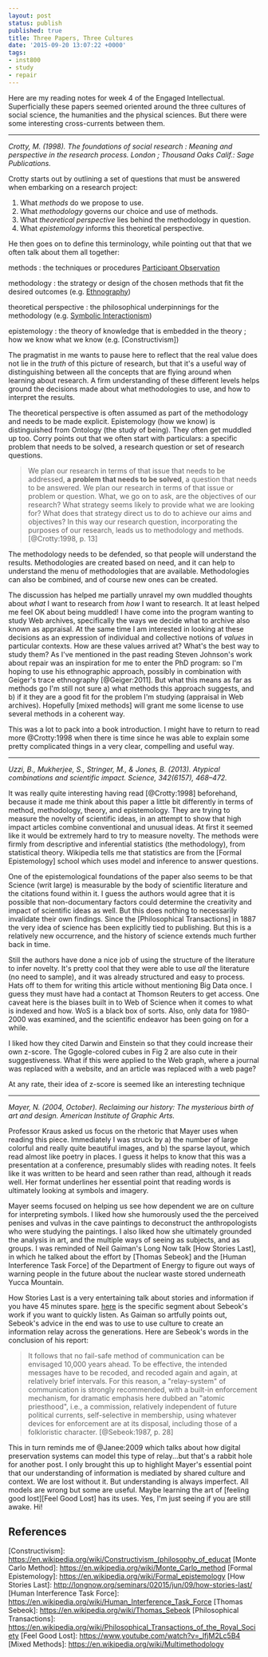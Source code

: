 ```yaml
---
layout: post
status: publish
published: true
title: Three Papers, Three Cultures
date: '2015-09-20 13:07:22 +0000'
tags:
- inst800
- study
- repair
---
```


Here are my reading notes for week 4 of the Engaged Intellectual. Superficially these papers seemed oriented around the three cultures of 
social science, the humanities and the physical sciences. But there were some interesting cross-currents between them.

---

*Crotty, M. (1998). The foundations of social research : Meaning and perspective in the research process. London ; Thousand Oaks Calif.: Sage Publications.*

Crotty starts out by outlining a set of questions that must be answered when embarking on a research project: 

1. What *methods* do we propose to use.
2. What *methodology* governs our choice and use of methods.
3. What *theoretical perspective* lies behind the methodology in question.
4. What *epistemology* informs this theoretical perspective.

He then goes on to define this terminology, while pointing out that that we often talk about them all together:

methods
: the techniques or procedures [Participant Observation]

methodology
:     the strategy or design of the chosen methods that fit the desired outcomes (e.g. [Ethnography])

theoretical perspective
:     the philosophical underpinnings for the methodology (e.g. [Symbolic Interactionism])

epistemology
:     the theory of knowledge that is embedded in the theory ; how we know what we know (e.g. [Constructivism])

The pragmatist in me wants to pause here to reflect that the real value does not lie in the *truth* of this picture of research, but that it's a useful way of distinguishing between all the concepts that are flying around when learning about research. A firm understanding of these different levels helps ground the decisions made about what methodologies to use, and how to interpret the results.

The theoretical perspective is often assumed as part of the methodology and needs to be made explicit. Epistemology (how we know) is distinguished from Ontology (the study of being). They often get muddled up too. Corry points out that we often start with particulars: a specific problem that needs to be solved, a research question or set of research questions.

> We plan our research in terms of that issue that needs to be addressed, 
> **a problem that needs to be solved**, a question that needs to be answered. 
> We plan our research in terms of that issue or problem or question. What, 
> we go on to ask, are the objectives of our research? What strategy seems 
> likely to provide what we are looking for? What does that strategy direct 
> us to do to achieve our aims and objectives? In this way our research 
> question, incorporating the purposes of our research, leads us to 
> methodology and methods. [@Crotty:1998, p. 13]

The methodology needs to be defended, so that people will understand the results. Methodologies are created based on need, and it can help to understand the menu of methodologies that are available. Methodologies can also be combined, and of course new ones can be created.

The discussion has helped me partially unravel my own muddled thoughts about *what* I want to research from *how* I want to research. It at least helped me feel OK about being muddled! I have come into the program wanting to study Web archives, specifically the ways we decide what to archive also known as appraisal. At the same time I am interested in looking at these decisions as an expression of individual and collective notions of *values* in particular contexts. How are these values arrived at? What's the best way to study them? As I've mentioned in the past reading Steven Johnson's work about repair was an inspiration for me to enter the PhD program: so I'm hoping to use his ethnographic approach, possibly in combination with Geiger's trace ethnography [@Geiger:2011]. But what this means as far as methods go I'm still not sure a) what methods this approach suggests, and b) if it they are a good fit for the problem I'm studying (appraisal in Web archives). Hopefully [mixed methods] will grant me some license to use several methods in a coherent way.

This was a lot to pack into a book introduction. I might have to return to read more @Crotty:1998 when there is time since he was able to explain some pretty complicated things in a very clear, compelling and useful way.

---

*Uzzi, B., Mukherjee, S., Stringer, M., & Jones, B. (2013). Atypical combinations and scientific impact. Science, 342(6157), 468–472.*

It was really quite interesting having read [@Crotty:1998] beforehand, because it made me think about this paper a little bit differently in terms of method, methodology, theory, and epistemology. They are trying to measure the novelty of scientific ideas, in an attempt to show that high impact articles combine conventional and unusual ideas. At first it seemed like it would be extremely hard to try to measure novelty. The methods were firmly from descriptive and inferential statistics (the methodology), from statistical theory. Wikipedia tells me that statistics are from the [Formal Epistemology] school which uses model and inference to answer questions.

One of the epistemological foundations of the paper also seems to be that Science (writ large) is measurable by the body of scientific literature and the citations found within it. I guess the authors would agree that it is possible that non-documentary factors could determine the creativity and impact of scientific ideas as well. But this does nothing to necessarily invalidate their own findings. Since the [Philosophical Transactions] in 1887 the very idea of science has been explicitly tied to publishing. But this is a relatively new occurrence, and the history of science extends much further back in time.

Still the authors have done a nice job of using the structure of the literature to infer novelty. It's pretty cool that they were able to use *all* the literature (no need to sample), and it was already structured and easy to process. Hats off to them for writing this article without mentioning Big Data once. I guess they must have had a contact at Thomson Reuters to get access. One caveat here is the biases built in to Web of Science when it comes to what is indexed and how. WoS is a black box of sorts. Also, only data for 1980-2000 was examined, and the scientific endeavor has been going on for a while.

I liked how they cited Darwin and Einstein so that they could increase their own z-score. The Ggogle-colored cubes in Fig 2 are also cute in their suggestiveness. What if this were applied to the Web graph, where a journal was replaced with a website, and an article was replaced with a web page? 

At any rate, their idea of z-score is seemed like an interesting technique

---

*Mayer, N. (2004, October). Reclaiming our history: The mysterious birth of art and design. American Institute of Graphic Arts.*

Professor Kraus asked us focus on the rhetoric that Mayer uses when reading this piece. Immediately I was struck by a) the number of large colorful and really quite beautiful images, and b) the sparse layout, which read almost like poetry in places. I guess it helps to know that this was a presentation at a conference, presumably slides with reading notes. It feels like it was written to be heard and seen rather than read, although it reads well. Her format underlines her essential point that reading words is ultimately looking at symbols and imagery.

Mayer seems focused on helping us see how dependent we are on culture for interpreting symbols. I liked how she humorously used the the perceived penises and vulvas in the cave paintings to deconstruct the anthropologists who were studying the paintings. I also liked how she ultimately grounded the analysis in art, and the multiple ways of seeing as subjects, and as groups. I was reminded of Neil Gaiman's Long Now talk [How Stories Last], in which he talked about the effort by [Thomas Sebeok] and the [Human Interference Task Force] of the Department of Energy to figure out ways of warning people in the future about the nuclear waste stored underneath Yucca Mountain. 

How Stories Last is a very entertaining talk about stories and information if you have 45 minutes spare. [here](https://soundcloud.com/longnow/how-stories-last#t=47:17) is the specific segment about Sebeok's work if you want to quickly listen. As Gaiman so artfully points out, Sebeok's advice in the end was to use to use culture to create an information relay across the generations. Here are Sebeok's words in the conclusion of his report:

> It follows that no fail-safe method of communication can be envisaged
> 10,000 years ahead. To be effective, the intended messages have to be
> recoded, and recoded again and again, at relatively brief intervals. 
> For this reason, a "relay-system" of communication is strongly 
> recommended, with a built-in enforcement mechanism, for dramatic 
> emphasis here dubbed an "atomic priesthood", i.e., a commission, 
> relatively independent of future political currents, self-selective 
> in membership, using whatever devices for enforcement are at its 
> disposal, including those of a folkloristic character.  [@Sebeok:1987, p. 28]

This in turn reminds me of @Janee:2009 which talks about how digital preservation systems can model this type of relay...but that's a rabbit hole for another post. I only brought this up to highlight Mayer's essential point that our understanding of information is mediated by shared culture and context. We are lost without it. But understanding is always imperfect. All models are wrong but some are useful. Maybe learning the art of [feeling good lost][Feel Good Lost] has its uses. Yes, I'm just seeing if you are still awake. Hi!

## References

[Participant Observation]: https://en.wikipedia.org/wiki/Participant_observation
[Ethnography]: https://en.wikipedia.org/wiki/Ethnography
[Symbolic Interactionism]: https://en.wikipedia.org/wiki/Symbolic_interactionism
[Constructivism]: https://en.wikipedia.org/wiki/Constructivism_(philosophy_of_educat
[Monte Carlo Method]: https://en.wikipedia.org/wiki/Monte_Carlo_method
[Formal Epistemology]: https://en.wikipedia.org/wiki/Formal_epistemology
[How Stories Last]: http://longnow.org/seminars/02015/jun/09/how-stories-last/
[Human Interference Task Force]: https://en.wikipedia.org/wiki/Human_Interference_Task_Force
[Thomas Sebeok]: https://en.wikipedia.org/wiki/Thomas_Sebeok
[Philosophical Transactions]: https://en.wikipedia.org/wiki/Philosophical_Transactions_of_the_Royal_Society
[Feel Good Lost]: https://www.youtube.com/watch?v=_lfjM2Lc5B4
[Mixed Methods]: https://en.wikipedia.org/wiki/Multimethodology
